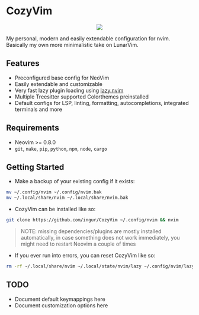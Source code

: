 # CozyVim

<p align="center">
  <img src="https://user-images.githubusercontent.com/45173070/212475520-0b73fb92-4f87-479d-8abf-a6f80f19b9d5.png" />
</p>

My personal, modern and easily extendable configuration for nvim. Basically my own more minimalistic take on LunarVim.

## Features

- Preconfigured base config for NeoVim
- Easily extendable and customizable
- Very fast lazy plugin loading using [lazy.nvim](https://github.com/folke/lazy.nvim)
- Multiple Treesitter supported Colorthemes preinstalled
- Default configs for LSP, linting, formatting, autocompletions, integrated terminals and more

## Requirements

- Neovim >= 0.8.0
- `git`, `make`, `pip`, `python`, `npm`, `node`, `cargo`

## Getting Started

- Make a backup of your existing config if it exists:
```bash
mv ~/.config/nvim ~/.config/nvim.bak
mv ~/.local/share/nvim ~/.local/share/nvim.bak
```
- CozyVim can be installed like so:
```bash
git clone https://github.com/ingur/CozyVim ~/.config/nvim && nvim
```
> NOTE: missing dependencies/plugins are mostly installed automatically, in case something does not work immediately, you might need to restart Neovim a couple of times

- If you ever run into errors, you can reset CozyVim like so:
```bash
rm -rf ~/.local/share/nvim ~/.local/state/nvim/lazy ~/.config/nvim/lazy-lock.json
```

## TODO
- Document default keymappings here
- Document customization options here
